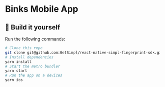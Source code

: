 # Binks Mobile App

## :hammer: Build it yourself

Run the following commands:

```bash
# Clone this repo
git clone git@github.com:GetSimpl/react-native-simpl-fingerprint-sdk.git && cd react-native-simpl-fingerprint/example
# Install dependencies
yarn install
# Start the metro bundler
yarn start
# Run the app on a devices
yarn ios
```
